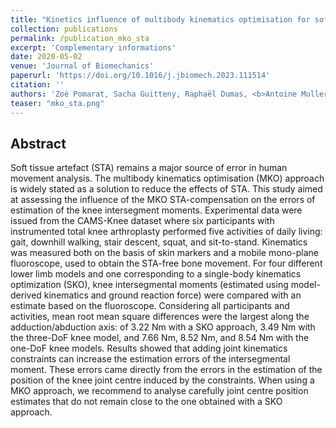 ```yaml
---
title: "Kinetics influence of multibody kinematics optimisation for soft tissue artefact compensation"
collection: publications
permalink: /publication_mko_sta
excerpt: 'Complementary informations'
date: 2020-05-02
venue: 'Journal of Biomechanics'
paperurl: 'https://doi.org/10.1016/j.jbiomech.2023.111514'
citation: ''
authors: 'Zoé Pomarat, Sacha Guitteny, Raphaël Dumas, <b>Antoine Muller</b>'
teaser: "mko_sta.png"
---
```


## Abstract
Soft tissue artefact (STA) remains a major source of error in human movement analysis. The multibody kinematics optimisation (MKO) approach is widely stated as a solution to reduce the effects of STA. This study aimed at assessing the influence of the MKO STA-compensation on the errors of estimation of the knee intersegment moments. Experimental data were issued from the CAMS-Knee dataset where six participants with instrumented total knee arthroplasty performed five activities of daily living: gait, downhill walking, stair descent, squat, and sit-to-stand. Kinematics was measured both on the basis of skin markers and a mobile mono-plane fluoroscope, used to obtain the STA-free bone movement. For four different lower limb models and one corresponding to a single-body kinematics optimization (SKO), knee intersegmental moments (estimated using model-derived kinematics and ground reaction force) were compared with an estimate based on the fluoroscope. Considering all participants and activities, mean root mean square differences were the largest along the adduction/abduction axis: of 3.22 Nm with a SKO approach, 3.49 Nm with the three-DoF knee model, and 7.66 Nm, 8.52 Nm, and 8.54 Nm with the one-DoF knee models. Results showed that adding joint kinematics constraints can increase the estimation errors of the intersegmental moment. These errors came directly from the errors in the estimation of the position of the knee joint centre induced by the constraints. When using a MKO approach, we recommend to analyse carefully joint centre position estimates that do not remain close to the one obtained with a SKO approach.
